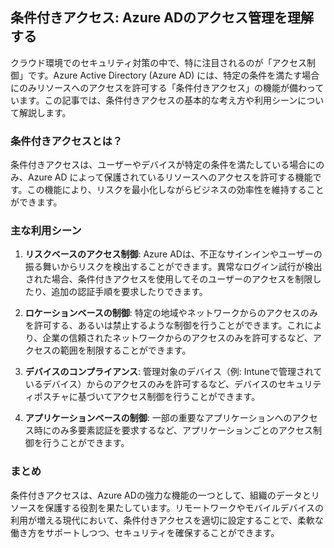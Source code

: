 ## 条件付きアクセス: Azure ADのアクセス管理を理解する

クラウド環境でのセキュリティ対策の中で、特に注目されるのが「アクセス制御」です。Azure Active Directory (Azure AD) には、特定の条件を満たす場合にのみリソースへのアクセスを許可する「条件付きアクセス」の機能が備わっています。この記事では、条件付きアクセスの基本的な考え方や利用シーンについて解説します。

### 条件付きアクセスとは？

条件付きアクセスは、ユーザーやデバイスが特定の条件を満たしている場合にのみ、Azure AD によって保護されているリソースへのアクセスを許可する機能です。この機能により、リスクを最小化しながらビジネスの効率性を維持することができます。

### 主な利用シーン

1. **リスクベースのアクセス制御**:
   Azure ADは、不正なサインインやユーザーの振る舞いからリスクを検出することができます。異常なログイン試行が検出された場合、条件付きアクセスを使用してそのユーザーのアクセスを制限したり、追加の認証手順を要求したりできます。

2. **ロケーションベースの制御**:
   特定の地域やネットワークからのアクセスのみを許可する、あるいは禁止するような制御を行うことができます。これにより、企業の信頼されたネットワークからのアクセスのみを許可するなど、アクセスの範囲を制限することができます。

3. **デバイスのコンプライアンス**:
   管理対象のデバイス（例: Intuneで管理されているデバイス）からのアクセスのみを許可するなど、デバイスのセキュリティポスチャに基づいてアクセス制御を行うことができます。

4. **アプリケーションベースの制御**:
   一部の重要なアプリケーションへのアクセス時にのみ多要素認証を要求するなど、アプリケーションごとのアクセス制御を行うことができます。

### まとめ

条件付きアクセスは、Azure ADの強力な機能の一つとして、組織のデータとリソースを保護する役割を果たしています。リモートワークやモバイルデバイスの利用が増える現代において、条件付きアクセスを適切に設定することで、柔軟な働き方をサポートしつつ、セキュリティを確保することができます。